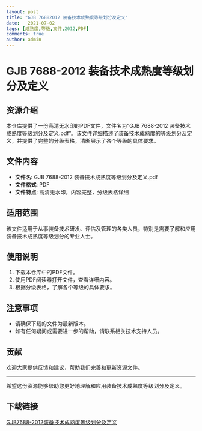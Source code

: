 ```yaml
---
layout: post
title: "GJB 76882012 装备技术成熟度等级划分及定义"
date:   2021-07-02
tags: [成熟度,等级,文件,2012,PDF]
comments: true
author: admin
---
```

# GJB 7688-2012 装备技术成熟度等级划分及定义

## 资源介绍

本仓库提供了一份高清无水印的PDF文件，文件名为“GJB 7688-2012 装备技术成熟度等级划分及定义.pdf”。该文件详细描述了装备技术成熟度的等级划分及定义，并提供了完整的分级表格，清晰展示了各个等级的具体要求。

## 文件内容

- **文件名**: GJB 7688-2012 装备技术成熟度等级划分及定义.pdf
- **文件格式**: PDF
- **文件特点**: 高清无水印，内容完整，分级表格详细

## 适用范围

该文件适用于从事装备技术研发、评估及管理的各类人员，特别是需要了解和应用装备技术成熟度等级划分的专业人士。

## 使用说明

1. 下载本仓库中的PDF文件。
2. 使用PDF阅读器打开文件，查看详细内容。
3. 根据分级表格，了解各个等级的具体要求。

## 注意事项

- 请确保下载的文件为最新版本。
- 如有任何疑问或需要进一步的帮助，请联系相关技术支持人员。

## 贡献

欢迎大家提供反馈和建议，帮助我们完善和更新资源文件。

---

希望这份资源能够帮助您更好地理解和应用装备技术成熟度等级划分及定义。

## 下载链接

[GJB7688-2012装备技术成熟度等级划分及定义](https://pan.quark.cn/s/75eea7f02cd7)